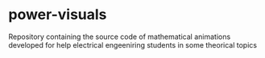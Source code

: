 # power-visuals
Repository containing the source code of mathematical animations developed for help electrical engeeniring students in some theorical topics
